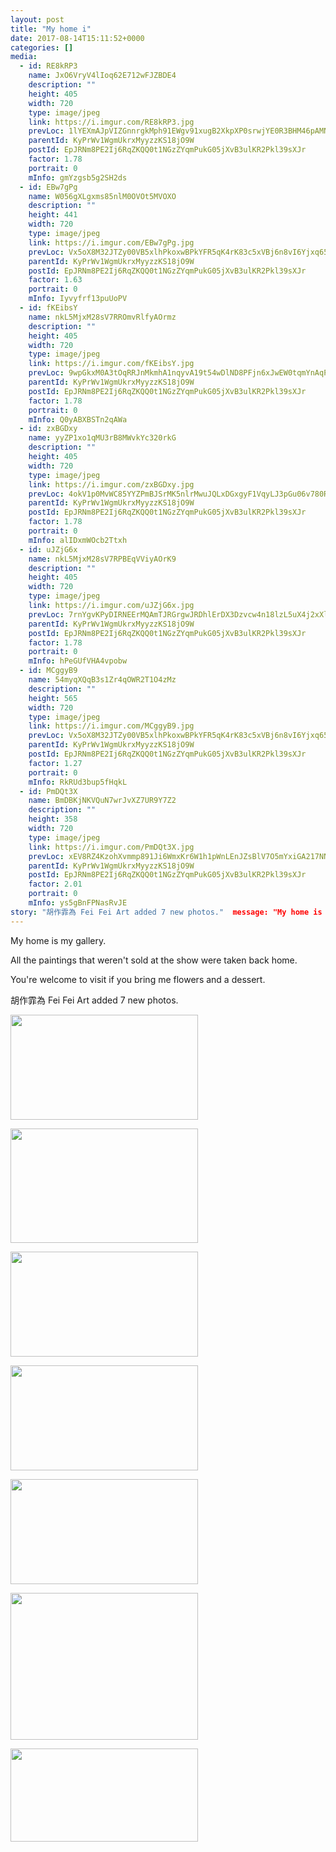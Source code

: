 ```yaml
---
layout: post
title: "My home i" 
date: 2017-08-14T15:11:52+0000 
categories: [] 
media:
  - id: RE8kRP3
    name: JxO6VryV4lIoq62E712wFJZBDE4
    description: ""   
    height: 405
    width: 720
    type: image/jpeg
    link: https://i.imgur.com/RE8kRP3.jpg
    prevLoc: 1lYEXmAJpVIZGnnrgkMph91EWgv91xugB2XkpXP0srwjYE0R3BHM46pAMNMRcE0LxR73BwcYwn2m0ABqf1B7xKBDqET4NWGn8l73Ip1xBqpwNVc5YOMmWL7GS9QZqGvq6NTny8VKD5WAipgnlM8yjrFjD5Z1j3k6UrOG6xNNnjHx7YwNGVVOuYRNM7Yxgpcx7zGqyVxPtrYE1ZgwN6CXp3Jo9OY1ujyLnkZykgfvKPy0N9V2iMvOPKyOYqSNk6MJmLqv
    parentId: KyPrWv1WgmUkrxMyyzzKS18jO9W
    postId: EpJRNm8PE2Ij6RqZKQQ0t1NGzZYqmPukG05jXvB3ulKR2Pkl39sXJr
    factor: 1.78
    portrait: 0
    mInfo: gmYzgsb5g2SH2ds
  - id: EBw7gPg
    name: W056gXLgxms85nlM0OVOt5MVOXO
    description: ""   
    height: 441
    width: 720
    type: image/jpeg
    link: https://i.imgur.com/EBw7gPg.jpg
    prevLoc: Vx5oX8M32JTZy00VB5xlhPkoxwBPkYFR5qK4rK83c5xVBj6n8vI6Yjxq656Du2nXZNjB4WTy3RLnGEXmtWAqkrWN4wTGkzmlN0GQSrA1qPrWnpsvL85v19JpcJnoA1KOq7sVWPNG5L5jT5KWQ2mEBPT1j470NYGGc0Vj4w33mqCvJGKr977RFEVAxkEAoZugpNzl694kFBgV0RLrj2FAMWo0ZJ3LIrVklZ04YNiq2E9PD9oWUr1XNV4XRKIKw4o7RXGg
    parentId: KyPrWv1WgmUkrxMyyzzKS18jO9W
    postId: EpJRNm8PE2Ij6RqZKQQ0t1NGzZYqmPukG05jXvB3ulKR2Pkl39sXJr
    factor: 1.63
    portrait: 0
    mInfo: Iyvyfrf13puUoPV
  - id: fKEibsY
    name: nkL5MjxM28sV7RROmvRlfyAOrmz
    description: ""   
    height: 405
    width: 720
    type: image/jpeg
    link: https://i.imgur.com/fKEibsY.jpg
    prevLoc: 9wpGkxM0A3tOqRRJnMkmhA1nqyvA19t54wDlND8PFjn6xJwEW0tqmYnAqPqMuAGo2Eq18ZS41W0N5ZGwcor2L0oPAGI6p6m1V6OkiE3v8YElM9UrqvL9gY3otJ8k4jzMxKT8PzyyVjPyCR6GMEwNEASQyD875DzpcNlMLNZgYmF7GGzZ0YvQH9Pp4DD2j2ULPNOyvxRkTlJGyLBR53iKLZnRom4RSA9DjpO1P7cjW17pZXEkcB86rrLY8Pi2LX18WxWAiNR
    parentId: KyPrWv1WgmUkrxMyyzzKS18jO9W
    postId: EpJRNm8PE2Ij6RqZKQQ0t1NGzZYqmPukG05jXvB3ulKR2Pkl39sXJr
    factor: 1.78
    portrait: 0
    mInfo: Q0yABXBSTn2qAWa
  - id: zxBGDxy
    name: yyZP1xo1qMU3rB8MWvkYc320rkG
    description: ""   
    height: 405
    width: 720
    type: image/jpeg
    link: https://i.imgur.com/zxBGDxy.jpg
    prevLoc: 4okV1p0MvWC85YYZPmBJSrMK5nlrMwuJQLxDGxgyF1VqyLJ3pGu06v780R0Efy1YmGZp3ETxAgzYovV9cl0O3958PgSp0YgMOQOoi8q1vX8oKqiKJ7VrkL9xCgKJ27xyrlFLX6R3YWRyhpJz7mJ8L5f3lnyokk5wTpz5BpOyoNTXvvyNMJnOs7QY9553RXuD727P6E46ty3D3GmYpETBonoOkVZNU390XQA28wC8MgkDVxgLhrOAAr50GpiL1GlNqV06uvz
    parentId: KyPrWv1WgmUkrxMyyzzKS18jO9W
    postId: EpJRNm8PE2Ij6RqZKQQ0t1NGzZYqmPukG05jXvB3ulKR2Pkl39sXJr
    factor: 1.78
    portrait: 0
    mInfo: alIDxmWOcb2Ttxh
  - id: uJZjG6x
    name: nkL5MjxM28sV7RPBEqVViyAOrK9
    description: ""   
    height: 405
    width: 720
    type: image/jpeg
    link: https://i.imgur.com/uJZjG6x.jpg
    prevLoc: 7rnYgvKPyDIRNEErMQAmTJRGrgwJRDhlErDX3Dzvcw4n18lzL5uX4j2xXlXnIREAGqyY1VuZO4KXAvJph4rDyw85gpir0r0KpjJ8CDwLB3DYWWUgJx2DwB71fl28VO5oNwHADLRMnL1DUowrjj3PEjTXwRR5GO83uLKmyL65QosVQQqwj7mzURlZQPP4w9iw0k3V7pJVfYzYZjRDPMcg2MK5ZZB7IALN50WJ28Cr4V3xPOVMs1g9RwrKgAcjZok4P4VBHA2
    parentId: KyPrWv1WgmUkrxMyyzzKS18jO9W
    postId: EpJRNm8PE2Ij6RqZKQQ0t1NGzZYqmPukG05jXvB3ulKR2Pkl39sXJr
    factor: 1.78
    portrait: 0
    mInfo: hPeGUfVHA4vpobw
  - id: MCggyB9
    name: 54myqXQqB3s1Zr4qOWR2T1O4zMz
    description: ""   
    height: 565
    width: 720
    type: image/jpeg
    link: https://i.imgur.com/MCggyB9.jpg
    prevLoc: Vx5oX8M32JTZy00VB5xlhPkoxwBPkYFR5qK4rK83c5xVBj6n8vI6Yjxq656Du2nXZNjB4WTy3RLnGEXmtWAqkrgvwgFoMxO849RYCrA1qPrWnYFX17XjWPzzTn4AgWWKy8IVWm3rn57vtBNNXKNXRNcR8vmPgQGBs0kOM0mAY4sv88W9NVMliEBmKyy1pncwWGOY7OrLCNQry4pJLZFYPQXOEO7mhzDwoKALo3CJyRVR8YRvfp179O6BAJHK8VJL9l6NF4O
    parentId: KyPrWv1WgmUkrxMyyzzKS18jO9W
    postId: EpJRNm8PE2Ij6RqZKQQ0t1NGzZYqmPukG05jXvB3ulKR2Pkl39sXJr
    factor: 1.27
    portrait: 0
    mInfo: RkRUd3bup5fHqkL
  - id: PmDQt3X
    name: BmDBKjNKVQuN7wrJvXZ7UR9Y7Z2
    description: ""   
    height: 358
    width: 720
    type: image/jpeg
    link: https://i.imgur.com/PmDQt3X.jpg
    prevLoc: xEV8RZ4KzohXvmmp891Ji6WmxKr6W1h1pWnLEnJZsBlV7O5mYxiGA217NN9ZhgOnykGYKGt2vzqzYw1EtB0QAgkYzvUZEOkJMvkZC28RA9xDzzUk2GXoWwKRUvq671WYKGhz80PzmOPycJjNg2MlM1CL3NNMo2KWILvj10znYYiXlmYX8Q2ZCp6gPMwV5mfP2g5WNBARHRkR4659VAToOk5QYJWgI7VE2GRY5XCZ4Z4GJp0WSKlGmyG15Mu8vBnZJJYDixJ2
    parentId: KyPrWv1WgmUkrxMyyzzKS18jO9W
    postId: EpJRNm8PE2Ij6RqZKQQ0t1NGzZYqmPukG05jXvB3ulKR2Pkl39sXJr
    factor: 2.01
    portrait: 0
    mInfo: ys5gBnFPNasRvJE
story: "胡作霏為 Fei Fei Art added 7 new photos."  message: "My home is my gallery.    All the paintings that weren't sold at the show were taken back home.     You're welcome to visit if you bring me flowers and a dessert."
---
```


My home is my gallery.  
  
All the paintings that weren't sold at the show were taken back home.   
  
You're welcome to visit if you bring me flowers and a dessert.
 
 
[//]: #story:
胡作霏為 Fei Fei Art added 7 new photos.


[//]: #media:  
<a href="https://i.imgur.com/RE8kRP3.jpg"><img src="https://i.imgur.com/RE8kRP3.jpg" height="168" width="300" /></a> 
  

<a href="https://i.imgur.com/EBw7gPg.jpg"><img src="https://i.imgur.com/EBw7gPg.jpg" height="183" width="300" /></a> 
  

<a href="https://i.imgur.com/fKEibsY.jpg"><img src="https://i.imgur.com/fKEibsY.jpg" height="168" width="300" /></a> 
  

<a href="https://i.imgur.com/zxBGDxy.jpg"><img src="https://i.imgur.com/zxBGDxy.jpg" height="168" width="300" /></a> 
  

<a href="https://i.imgur.com/uJZjG6x.jpg"><img src="https://i.imgur.com/uJZjG6x.jpg" height="168" width="300" /></a> 
  

<a href="https://i.imgur.com/MCggyB9.jpg"><img src="https://i.imgur.com/MCggyB9.jpg" height="235" width="300" /></a> 
  

<a href="https://i.imgur.com/PmDQt3X.jpg"><img src="https://i.imgur.com/PmDQt3X.jpg" height="149" width="300" /></a> 
 

